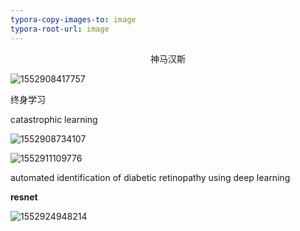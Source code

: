 ```yaml
---
typora-copy-images-to: image
typora-root-url: image
---
```


<center>神马汉斯</center>

![1552908417757](1552908417757.png)

终身学习

catastrophic learning

![1552908734107](\1552908734107.png)

![1552911109776](\1552911109776.png)

automated identification of diabetic retinopathy using deep learning 

**resnet**



![1552924948214](\1552924948214.png)

